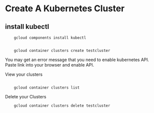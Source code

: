 # Create A Kubernetes Cluster


## install kubectl

```
	gcloud components install kubectl


	gcloud container clusters create testcluster
```

You may get an error message that you need to enable kubernetes API.  Paste link into your browser and enable API.


View your clusters 
```

	gcloud container clusters list

```

Delete your Clusters

```
	gcloud container clusters delete testcluster


```
